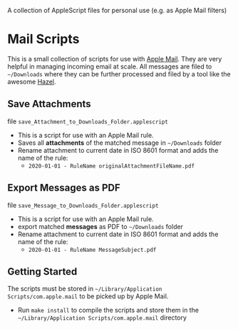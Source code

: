 A collection of AppleScript files for personal use (e.g. as Apple Mail filters)

# Mail Scripts
This is a small collection of scripts for use with [Apple Mail](https://en.wikipedia.org/wiki/Apple_Mail). They are very helpful in managing incoming email at scale. All messages are filed to `~/Downloads` where they can be further processed and filed by a tool like the awesome [Hazel](https://www.noodlesoft.com/).

## Save Attachments 
file `save_Attachment_to_Downloads_Folder.applescript`
* This is a script for use with an Apple Mail rule. 
* Saves all **attachments** of the matched message in `~/Downloads` folder
* Rename attachment to current date in ISO 8601 format and adds the name of the rule: 
  * `2020-01-01 - RuleName originalAttachmentFileName.pdf`

## Export Messages as PDF
file `save_Message_to_Downloads_Folder.applescript`
* This is a script for use with an Apple Mail rule. 
* export matched **messages** as PDF to `~/Downloads` folder
* Rename attachment to current date in ISO 8601 format and adds the name of the rule: 
  * `2020-01-01 - RuleName MessageSubject.pdf`


## Getting Started
The scripts must be stored in `~/Library/Application Scripts/com.apple.mail` to be picked up by Apple Mail. 

* Run `make install` to compile the scripts and store them in the `~/Library/Application Scripts/com.apple.mail` directory